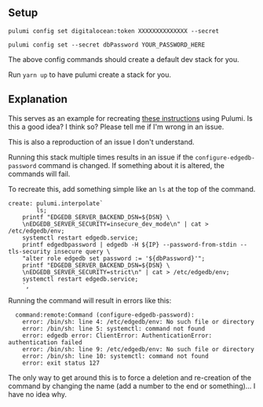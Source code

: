Setup
---
`pulumi config set digitalocean:token XXXXXXXXXXXXXX --secret`

`pulumi config set --secret dbPassword YOUR_PASSWORD_HERE`

The above config commands should create a default dev stack for you.


Run `yarn up` to have pulumi create a stack for you.

Explanation
---
This serves as an example for recreating [these instructions](https://www.edgedb.com/docs/guides/deployment/digitalocean) using Pulumi. Is this a good idea? I think so? Please tell me if I'm wrong in an issue.

This is also a reproduction of an issue I don't understand.

Running this stack multiple times results in an issue if the `configure-edgedb-password` command is changed. If something about it is altered, the commands will fail.

To recreate this, add something simple like an `ls` at the top of the command.

```
create: pulumi.interpolate`
		ls;
    printf "EDGEDB_SERVER_BACKEND_DSN=${DSN} \
    \nEDGEDB_SERVER_SECURITY=insecure_dev_mode\n" | cat > /etc/edgedb/env;
    systemctl restart edgedb.service;
    printf edgedbpassword | edgedb -H ${IP} --password-from-stdin --tls-security insecure query \
    "alter role edgedb set password := '${dbPassword}'";
    printf "EDGEDB_SERVER_BACKEND_DSN=${DSN} \
    \nEDGEDB_SERVER_SECURITY=strict\n" | cat > /etc/edgedb/env;
    systemctl restart edgedb.service;
    `,
```

Running the command will result in errors like this:

```
  command:remote:Command (configure-edgedb-password):
    error: /bin/sh: line 4: /etc/edgedb/env: No such file or directory
    error: /bin/sh: line 5: systemctl: command not found
    error: edgedb error: ClientError: AuthenticationError: authentication failed
    error: /bin/sh: line 9: /etc/edgedb/env: No such file or directory
    error: /bin/sh: line 10: systemctl: command not found
    error: exit status 127
```

The only way to get around this is to force a deletion and re-creation of the command by changing the name (add a number to the end or something)... I have no idea why.
